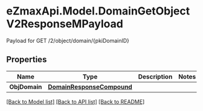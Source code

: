 # eZmaxApi.Model.DomainGetObjectV2ResponseMPayload
Payload for GET /2/object/domain/{pkiDomainID}

## Properties

Name | Type | Description | Notes
------------ | ------------- | ------------- | -------------
**ObjDomain** | [**DomainResponseCompound**](DomainResponseCompound.md) |  | 

[[Back to Model list]](../README.md#documentation-for-models) [[Back to API list]](../README.md#documentation-for-api-endpoints) [[Back to README]](../README.md)

